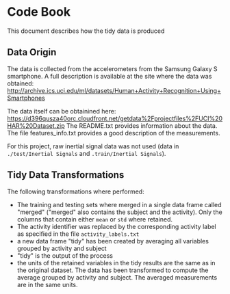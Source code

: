 
# Code Book
This document describes how the tidy data is produced

## Data Origin
The data is collected from the accelerometers from the Samsung Galaxy S smartphone. A full description is available at the site where the data was obtained: http://archive.ics.uci.edu/ml/datasets/Human+Activity+Recognition+Using+Smartphones

The data itself can be obtainined here: https://d396qusza40orc.cloudfront.net/getdata%2Fprojectfiles%2FUCI%20HAR%20Dataset.zip
The README.txt provides information about the data. The file features_info.txt provides a good description of the measurements.

For this project, raw inertial signal data was not used (data in `./test/Inertial Signals` and
`.train/Inertial Signals`).

## Tidy Data Transformations
The following transformations where performed:
- The training and testing sets where merged in a single data frame called "merged" ("merged" also contains the subject and the activity). Only the columns that contain either `mean` or `std` where retained.
- The activity identifier was replaced by the corresponding activity label as specified in the file `activity_labels.txt`
- a new data frame "tidy" has been created by averaging all variables grouped by activity and subject
- "tidy" is the output of the process
- the units of the retained variables in the tidy results are the same as in the original dataset. The data has been transformed to compute the average grouped by activity and subject. The averaged measurements are in the same units.
